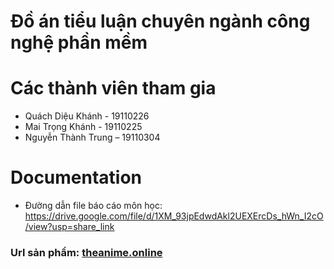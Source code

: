 # Đồ án tiểu luận chuyên ngành công nghệ phần mềm 
# Các thành viên tham gia
- Quách Diệu Khánh - 19110226
- Mai Trọng Khánh - 19110225
- Nguyễn Thành Trung – 19110304
# Documentation
- Đường dẫn file báo cáo môn học: https://drive.google.com/file/d/1XM_93jpEdwdAkl2UEXErcDs_hWn_I2cO/view?usp=share_link
### Url sản phẩm: [theanime.online](https://www.theanime.online/)

